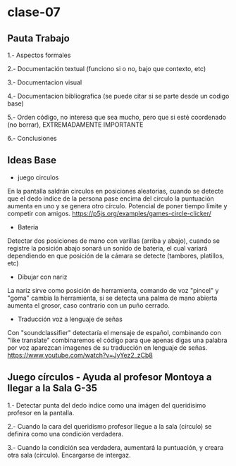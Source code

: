 # clase-07
## Pauta Trabajo
1.- Aspectos formales

2.- Documentación textual (funciono si o no, bajo que contexto, etc)

3.- Documentacion visual

4.- Documentacion bibliografica (se puede citar si se parte desde un codigo base)

5.- Orden código, no interesa que sea mucho, pero que si esté coordenado (no borrar), EXTREMADAMENTE IMPORTANTE

6.- Conclusiones

## Ideas Base
* juego circulos

En la pantalla saldrán circulos en posiciones aleatorias, cuando se detecte que el dedo indice de la persona pase encima del circulo la puntuación aumenta en uno y se genera otro círculo. Potencial de poner tiempo límite y competir con amigos.
<https://p5js.org/examples/games-circle-clicker/>

* Bateria

Detectar dos posiciones de mano con varillas (arriba y abajo), cuando se registre la posición abajo sonará un sonido de bateria, el cual variará dependiendo en que posición de la cámara se detecte (tambores, platillos, etc)

* Dibujar con nariz

La nariz sirve como posición de herramienta, comando de voz "pincel" y "goma" cambia la herramienta, si se detecta una palma de mano abierta aumenta el grosor, caso contrario con un puño cerrado.

* Traducción voz a lenguaje de señas

Con "soundclassifier" detectaría el mensaje de español, combinando con "like translate" combinaremos el código para que apenas digas una palabra por voz aparezcan imagenes de su traducción en lenguaje de señas.
<https://www.youtube.com/watch?v=JyYez2_zCb8>

## Juego círculos - Ayuda al profesor Montoya a llegar a la Sala G-35

1.- Detectar punta del dedo indice como una imágen del queridisimo profesor en la pantalla.

2.- Cuando la cara del queridismo profesor llegue a la sala (círculo) se definira como una condición verdadera. 

3.- Cuando la condición sea verdadera, aumentará la puntuación, y creara otra sala (círculo). Encargarse de intergaz.
